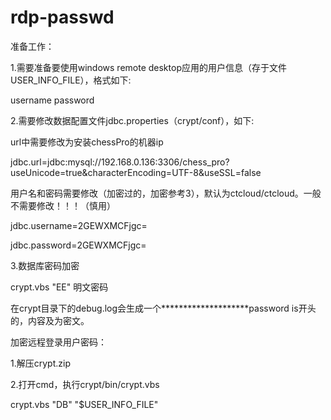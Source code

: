 # rdp-passwd

准备工作：

1.需要准备要使用windows remote desktop应用的用户信息（存于文件USER_INFO_FILE），格式如下:

username password

2.需要修改数据配置文件jdbc.properties（crypt/conf），如下:

url中需要修改为安装chessPro的机器ip

jdbc.url=jdbc:mysql://192.168.0.136:3306/chess_pro?useUnicode=true&characterEncoding=UTF-8&useSSL=false

用户名和密码需要修改（加密过的，加密参考3），默认为ctcloud/ctcloud。一般不需要修改！！！（慎用）

jdbc.username=2GEWXMCFjgc=

jdbc.password=2GEWXMCFjgc=

3.数据库密码加密

crypt.vbs "EE" 明文密码

在crypt目录下的debug.log会生成一个********************password is开头的，内容及为密文。



加密远程登录用户密码：

1.解压crypt.zip

2.打开cmd，执行crypt/bin/crypt.vbs

crypt.vbs "DB" "$USER_INFO_FILE"
